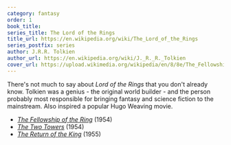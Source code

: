 ```yaml
---
category: fantasy
order: 1
book_title:
series_title: The Lord of the Rings
title_url: https://en.wikipedia.org/wiki/The_Lord_of_the_Rings
series_postfix: series
author: J.R.R. Tolkien
author_url: https://en.wikipedia.org/wiki/J._R._R._Tolkien
cover_url: https://upload.wikimedia.org/wikipedia/en/8/8e/The_Fellowship_of_the_Ring_cover.gif
---
```

There's not much to say about *Lord of the Rings* that you don't already know. Tolkien was a genius - the original world builder - and the person probably most responsible for bringing fantasy and science fiction to the mainstream. Also inspired a popular Hugo Weaving movie.
  - [*The Fellowship of the Ring*](https://en.wikipedia.org/wiki/The_Fellowship_of_the_Ring) (1954)
  - [*The Two Towers*](https://en.wikipedia.org/wiki/The_Two_Towers) (1954)
  - [*The Return of the King*](https://en.wikipedia.org/wiki/The_Return_of_the_King) (1955)
